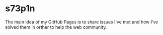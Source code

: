 # s73p1n

The main idea of my GitHub Pages is to share issues I've met and how I've solved them in orther to help the web community.
